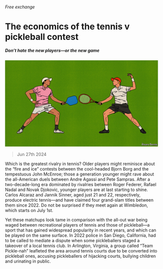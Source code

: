 ###### Free exchange

# The economics of the tennis v pickleball contest 

##### Don’t hate the new players—or the new game 

![image](images/20240629_FND000.jpg) 

> Jun 27th 2024 

Which is the greatest rivalry in tennis? Older players might reminisce about the “fire and ice” contests between the cool-headed Bjorn Borg and the tempestuous John McEnroe; those a generation younger might rave about the all-American duels between Andre Agassi and Pete Sampras. After a two-decade-long era dominated by rivalries between Roger Federer, Rafael Nadal and Novak Djokovic, younger players are at last starting to shine. Carlos Alcaraz and Jannik Sinner, aged just 21 and 22, respectively, produce electric tennis—and have claimed four grand-slam titles between them since 2022. Do not be surprised if they meet again at Wimbledon, which starts on July 1st.

Yet these matchups look tame in comparison with the all-out war being waged between recreational players of tennis and those of pickleball—a sport that has gained widespread popularity in recent years, and which can be played on the same surface. In 2022 police in San Diego, California, had to be called to mediate a dispute when some pickleballers staged a takeover of a local tennis club. In Arlington, Virginia, a group called “Team Pickle-nah” leafleted the area around tennis courts due to be converted into pickleball ones, accusing pickleballers of hijacking courts, bullying children and urinating in public.

